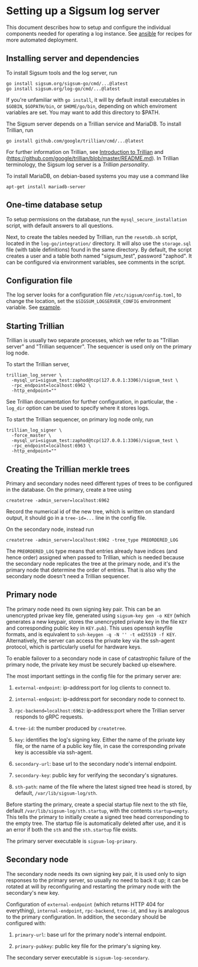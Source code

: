 # Setting up a Sigsum log server

This document describes how to setup and configure the individual
components needed for operating a log instance. See
[ansible](https://git.glasklar.is/sigsum/admin/ansible) for recipes
for more automated deployment.

## Installing server and dependencies

To install Sigsum tools and the log server, run

```
go install sigsum.org/sigsum-go/cmd/...@latest
go install sigsum.org/log-go/cmd/...@latest
```

If you're unfamiliar with `go install`, it will by default install
executables in `$GOBIN`, `$GOPATH/bin`, or `$HOME/go/bin`, depending
on which enviroment variables are set. You may want to add this
directory to $PATH.

The Sigsum server depends on a Trillian service and MariaDB. To install
Trillian, run

```
go install github.com/google/trillian/cmd/...@latest
```
For further information on Trillian, see [Introduction to
Trillian](https://www.rgdd.se/post/observations-from-a-trillian-play-date/)
and (https://github.com/google/trillian/blob/master/README.md). In
Trillian terminology, the Sigsum log server is a _Trillian
personality_.

To install MariaDB, on debian-based systems you may use a command like
```
apt-get install mariadb-server
```

## One-time database setup

To setup permissions on the database, run the
`mysql_secure_installation` script, with default answers to all
questions.

Next, to create the tables needed by Trillian, run the `resetdb.sh`
script, located in the `log-go/integration/` directory. It will also
use the `storage.sql` file (with table definitions) found in the same
directory. By default, the script creates a user and a table both
named "sigsum_test", password "zaphod". It can be configured via
environment variables, see comments in the script.

## Configuration file

The log server looks for a configuration file
`/etc/sigsum/config.toml`, to change the location, set the
`$SIGSUM_LOGSERVER_CONFIG` environment variable. See
[example](./config.toml.example).

## Starting Trillian

Trillian is usually two separate processes, which we refer to as
"Trillian server" and "Trillian sequencer". The sequencer is used only
on the primary log node.

To start the Trillian server,
```
trillian_log_server \
  -mysql_uri=sigsum_test:zaphod@tcp(127.0.0.1:3306)/sigsum_test \
  -rpc_endpoint=localhost:6962 \
  -http_endpoint=""
```
See Trillian documentation for further configuration, in particular,
the `-log_dir` option can be used to specify where it stores logs.

To start the Trillian sequencer, on primary log node only, run
```
trillian_log_signer \
  -force_master \
  -mysql_uri=sigsum_test:zaphod@tcp(127.0.0.1:3306)/sigsum_test \
  -rpc_endpoint=localhost:6963 \
  -http_endpoint=""
```

## Creating the Trillian merkle trees

Primary and secondary nodes need different types of trees to be
configured in the database. On the primary, create a tree using
```
createtree -admin_server=localhost:6962
```
Record the numerical id of the new tree, which is written on standard
output, it should go in a `tree-id=...` line in the config file.

On the secondary node, instead run
```
createtree -admin_server=localhost:6962 -tree_type PREORDERED_LOG
```
The `PREORDERED_LOG` type means that entries already have indices (and
hence order) assigned when passed to Trillian, which is needed because
the secondary node replicates the tree at the primary node, and it's
the primary node that determine the order of entries. That is also why
the secondary node doesn't need a Trillian sequencer.

## Primary node

The primary node need its own signing key pair. This can be an
unencrypted privae key file, generated using `sigsum-key gen -o KEY`
(which generates a new keypair, stores the unencrypted private key in
the file `KEY` and corresponding public key in `KEY.pub`). This uses
openssh keyfile formats, and is equivalent to `ssh-keygen -q -N '' -t
ed25519 -f KEY`. Alternatively, the server can access the private key
via the ssh-agent protocol, which is particularly useful for hardware
keys.

To enable failover to a secondary node in case of catastrophic failure
of the primary node, the private key must be securely backed up
elsewhere.

The most important settings in the config file for the primary server
are:

1. `external-endpoint`: ip-address:port for log clients to connect to.

2. `internal-endpoint`: ip-address:port for secondary node to connect
   to.

3. `rpc-backend=localhost:6962`: ip-address:port where the Trillian
   server responds to gRPC requests.

4. `tree-id`: the number produced by `createtree`.

5. `key`: identifies the log's signing key. Either the name of the
   private key file, or the name of a public key file, in case
   the corresponding private key is accessible via ssh-agent.

6. `secondary-url`: base url to the secondary node's internal
   endpoint.

7. `secondary-key`: public key for verifying the secondary's
   signatures.

8. `sth-path`: name of the file where the latest signed tree head is
   stored, by default, `/var/lib/sigsum-log/sth`.

Before starting the primary, create a special startup file next to the
sth file, default `/var/lib/sigsum-log/sth.startup`, with the contents
`startup=empty`. This tells the primary to initially create a signed
tree head corresponding to the empty tree. The startup file is
automatically deleted after use, and it is an error if both the `sth`
and the `sth.startup` file exists.

The primary server executable is `sigsum-log-primary`.

## Secondary node

The secondary node needs its own signing key pair, it is used only to sign
responses to the primary server, so usually no need to back it up; it
can be rotated at will by reconfiguring and restarting the primary
node with the secondary's new key.

Configuration of `external-endpoint` (which returns HTTP 404 for
everything), `internal-endpoint`, `rpc-backend`, `tree-id`, and `key`
is analogous to the primary configuration. In addition, the secondary
should be configured with:

1. `primary-url`: base url for the primary node's internal endpoint.

2. `primary-pubkey`: public key file for the primary's signing key.

The secondary server executable is `sigsum-log-secondary`.
